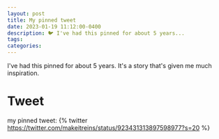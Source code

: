 ```yaml
---
layout: post
title: My pinned tweet 
date: 2023-01-19 11:12:00-0400
description: 🐦 I've had this pinned for about 5 years...
tags: 
categories: 
---
```

I've had this pinned for about 5 years. It's a story that's given me much inspiration.

# Tweet
my pinned tweet:
{% twitter https://twitter.com/makeitreins/status/923431313897598977?s=20 %}
